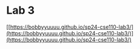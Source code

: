 # Lab 3
[[https://bobbyyuuuu.github.io/sp24-cse110-lab3/](https://bobbyyuuuu.github.io/sp24-cse110-lab3/)](https://bobbyyuuuu.github.io/sp24-cse110-lab3/)
